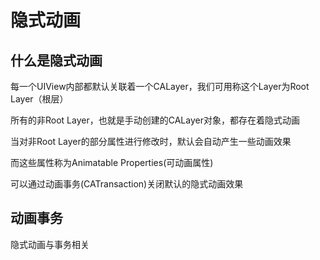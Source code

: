 #  隐式动画


## 什么是隐式动画

每一个UIView内部都默认关联着一个CALayer，我们可用称这个Layer为Root Layer（根层）

所有的非Root Layer，也就是手动创建的CALayer对象，都存在着隐式动画


当对非Root Layer的部分属性进行修改时，默认会自动产生一些动画效果

而这些属性称为Animatable Properties(可动画属性)

可以通过动画事务(CATransaction)关闭默认的隐式动画效果


## 动画事务

隐式动画与事务相关
